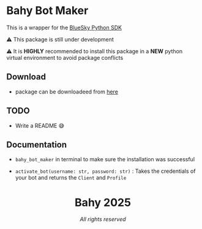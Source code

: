 # Bahy Bot Maker

This is a wrapper for the [BlueSky Python SDK](https://atproto.blue/en/latest/)

⚠️ This package is still under development

⚠️ It is **HIGHLY** recommended to install this package in a **NEW** python virtual environment to avoid package conflicts

## Download
- package can be downloadeed from [here](https://pypi.org/project/bahy-bot-maker/)

## TODO
- Write a README 😅

## Documentation

- `bahy_bot_maker` in terminal to make sure the installation was successful

- `activate_bot(username: str, password: str)` : Takes the credentials of your bot and returns the `Client` and `Profile`

<div align="center">
<h1>Bahy 2025</h1>
<p><em>All rights reserved</em></p>
</div>
